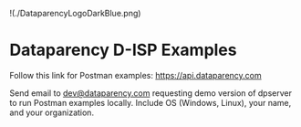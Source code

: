 
!(./DataparencyLogoDarkBlue.png)

# Dataparency D-ISP Examples

Follow this link for Postman examples: <https://api.dataparency.com>

Send email to dev@dataparency.com requesting demo version of dpserver to run Postman examples locally. Include OS (Windows, Linux), your name, and your organization.

